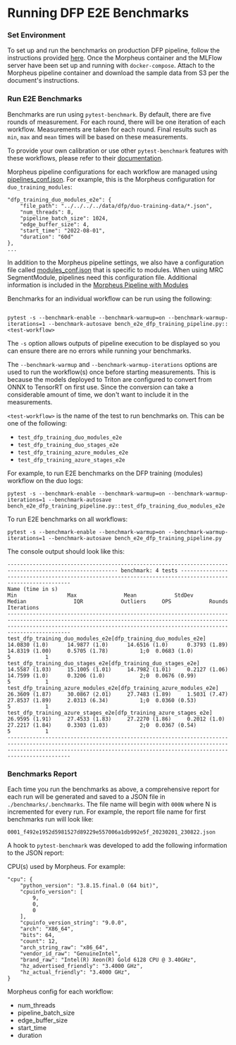 <!--
# Copyright (c) 2021-2023, NVIDIA CORPORATION.
#
# Licensed under the Apache License, Version 2.0 (the "License");
# you may not use this file except in compliance with the License.
# You may obtain a copy of the License at
#
#     http://www.apache.org/licenses/LICENSE-2.0
#
# Unless required by applicable law or agreed to in writing, software
# distributed under the License is distributed on an "AS IS" BASIS,
# WITHOUT WARRANTIES OR CONDITIONS OF ANY KIND, either express or implied.
# See the License for the specific language governing permissions and
# limitations under the License.
-->

# Running DFP E2E Benchmarks

### Set Environment

To set up and run the benchmarks on production DFP pipeline, follow the instructions provided [here](../../README.md). Once the Morpheus container and the MLFlow server have been set up and running with `docker-compose`. Attach to the Morpheus pipeline container and download the sample data from S3 per the document's instructions.


### Run E2E Benchmarks

Benchmarks are run using `pytest-benchmark`. By default, there are five rounds of measurement. For each round, there will be one iteration of each workflow. Measurements are taken for each round. Final results such as `min`, `max` and `mean` times will be based on these measurements.

To provide your own calibration or use other `pytest-benchmark` features with these workflows, please refer to their [documentation](https://pytest-benchmark.readthedocs.io/en/latest/).

Morpheus pipeline configurations for each workflow are managed using [pipelines_conf.json](./pipelines_conf.json). For example, this is the Morpheus configuration for  `duo_training_modules`:
```
"dfp_training_duo_modules_e2e": {
    "file_path": "../../../../data/dfp/duo-training-data/*.json",
    "num_threads": 8,
    "pipeline_batch_size": 1024,
    "edge_buffer_size": 4,
    "start_time": "2022-08-01",
    "duration": "60d"
},
...
```

In addition to the Morpheus pipeline settings, we also have a configuration file called [modules_conf.json](./modules_conf.json) that is specific to modules. When using MRC SegmentModule, pipelines need this configuration file. Additional information is included in the [Morpheus Pipeline with Modules](../../../../../docs/source/developer_guide/guides/6_digital_fingerprinting_reference.md#morpheus-pipeline-with-modules)

Benchmarks for an individual workflow can be run using the following:

```

pytest -s --benchmark-enable --benchmark-warmup=on --benchmark-warmup-iterations=1 --benchmark-autosave bench_e2e_dfp_training_pipeline.py::<test-workflow>
```
The `-s` option allows outputs of pipeline execution to be displayed so you can ensure there are no errors while running your benchmarks.

The `--benchmark-warmup` and `--benchmark-warmup-iterations` options are used to run the workflow(s) once before starting measurements. This is because the models deployed to Triton are configured to convert from ONNX to TensorRT on first use. Since the conversion can take a considerable amount of time, we don't want to include it in the measurements.

`<test-workflow>` is the name of the test to run benchmarks on. This can be one of the following:
- `test_dfp_training_duo_modules_e2e`
- `test_dfp_training_duo_stages_e2e`
- `test_dfp_training_azure_modules_e2e`
- `test_dfp_training_azure_stages_e2e`

For example, to run E2E benchmarks on the DFP training (modules) workflow on the duo logs:
```
pytest -s --benchmark-enable --benchmark-warmup=on --benchmark-warmup-iterations=1 --benchmark-autosave bench_e2e_dfp_training_pipeline.py::test_dfp_training_duo_modules_e2e
```

To run E2E benchmarks on all workflows:
```
pytest -s --benchmark-enable --benchmark-warmup=on --benchmark-warmup-iterations=1 --benchmark-autosave bench_e2e_dfp_training_pipeline.py
```

The console output should look like this:
```
--------------------------------------------------------------------------------------------------------- benchmark: 4 tests ---------------------------------------------------------------------------------------------------------
Name (time in s)                                                            Min                Max               Mean            StdDev             Median               IQR            Outliers     OPS            Rounds  Iterations
--------------------------------------------------------------------------------------------------------------------------------------------------------------------------------------------------------------------------------------
test_dfp_training_duo_modules_e2e[dfp_training_duo_modules_e2e]         14.0830 (1.0)      14.9877 (1.0)      14.6516 (1.0)      0.3793 (1.89)     14.8319 (1.00)     0.5705 (1.78)          1;0  0.0683 (1.0)           5           1
test_dfp_training_duo_stages_e2e[dfp_training_duo_stages_e2e]           14.5587 (1.03)     15.1005 (1.01)     14.7982 (1.01)     0.2127 (1.06)     14.7599 (1.0)      0.3206 (1.0)           2;0  0.0676 (0.99)          5           1
test_dfp_training_azure_modules_e2e[dfp_training_azure_modules_e2e]     26.3609 (1.87)     30.0867 (2.01)     27.7483 (1.89)     1.5031 (7.47)     27.8537 (1.89)     2.0313 (6.34)          1;0  0.0360 (0.53)          5           1
test_dfp_training_azure_stages_e2e[dfp_training_azure_stages_e2e]       26.9595 (1.91)     27.4533 (1.83)     27.2270 (1.86)     0.2012 (1.0)      27.2217 (1.84)     0.3303 (1.03)          2;0  0.0367 (0.54)          5           1
--------------------------------------------------------------------------------------------------------------------------------------------------------------------------------------------------------------------------------------

```

### Benchmarks Report

Each time you run the benchmarks as above, a comprehensive report for each run will be generated and saved to a JSON file in  `./benchmarks/.benchmarks`. The file name will begin
with `000N` where N is incremented for every run. For example, the report file name for first benchmarks run will look like:
```
0001_f492e1952d5981527d89229e557006a1db992e5f_20230201_230822.json
```

A hook to `pytest-benchmark` was developed to add the following information to the JSON report:

CPU(s) used by Morpheus. For example:
```
"cpu": {
    "python_version": "3.8.15.final.0 (64 bit)",
    "cpuinfo_version": [
        9,
        0,
        0
    ],
    "cpuinfo_version_string": "9.0.0",
    "arch": "X86_64",
    "bits": 64,
    "count": 12,
    "arch_string_raw": "x86_64",
    "vendor_id_raw": "GenuineIntel",
    "brand_raw": "Intel(R) Xeon(R) Gold 6128 CPU @ 3.40GHz",
    "hz_advertised_friendly": "3.4000 GHz",
    "hz_actual_friendly": "3.4000 GHz",
}
```

Morpheus config for each workflow:
- num_threads
- pipeline_batch_size
- edge_buffer_size
- start_time
- duration

